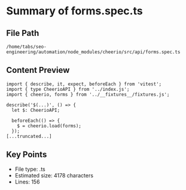 # Summary of forms.spec.ts
  
## File Path
`/home/tabs/seo-engineering/automation/node_modules/cheerio/src/api/forms.spec.ts`

## Content Preview
```
import { describe, it, expect, beforeEach } from 'vitest';
import { type CheerioAPI } from '../index.js';
import { cheerio, forms } from '../__fixtures__/fixtures.js';

describe('$(...)', () => {
  let $: CheerioAPI;

  beforeEach(() => {
    $ = cheerio.load(forms);
  });
[...truncated...]
```

## Key Points
- File type: .ts
- Estimated size: 4178 characters
- Lines: 156
